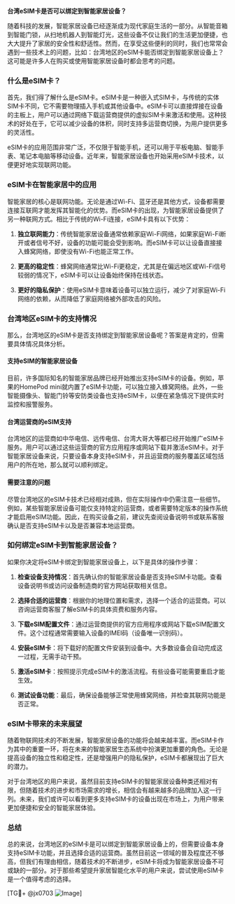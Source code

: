 **台湾eSIM卡是否可以绑定到智能家居设备？**

随着科技的发展，智能家居设备已经逐渐成为现代家庭生活的一部分。从智能音箱到智能门锁，从扫地机器人到智能灯光，这些设备不仅让我们的生活更加便捷，也大大提升了家居的安全性和舒适性。然而，在享受这些便利的同时，我们也常常会遇到一些技术上的问题，比如：台湾地区的eSIM卡能否绑定到智能家居设备上？这可能是许多人在购买或使用智能家居设备时都会思考的问题。

### 什么是eSIM卡？

首先，我们得了解什么是eSIM卡。eSIM卡是一种嵌入式SIM卡，与传统的实体SIM卡不同，它不需要物理插入手机或其他设备中。eSIM卡可以直接焊接在设备的主板上，用户可以通过网络下载运营商提供的虚拟SIM卡来激活和使用。这种技术的好处在于，它可以减少设备的体积，同时支持多运营商切换，为用户提供更多的灵活性。

eSIM卡的应用范围非常广泛，不仅限于智能手机，还可以用于平板电脑、智能手表、笔记本电脑等移动设备。近年来，智能家居设备也开始采用eSIM卡技术，以便更好地实现联网功能。

### eSIM卡在智能家居中的应用

智能家居的核心是联网功能。无论是通过Wi-Fi、蓝牙还是其他方式，设备都需要连接互联网才能发挥其智能化的优势。而eSIM卡的出现，为智能家居设备提供了另一种联网方式。相比于传统的Wi-Fi连接，eSIM卡具有以下优势：

1. **独立联网能力**：传统智能家居设备通常依赖家庭Wi-Fi网络，如果家庭Wi-Fi断开或者信号不好，设备的功能可能会受到影响。而eSIM卡可以让设备直接接入蜂窝网络，即使没有Wi-Fi也能正常工作。
   
2. **更高的稳定性**：蜂窝网络通常比Wi-Fi更稳定，尤其是在偏远地区或Wi-Fi信号较弱的情况下，eSIM卡可以让设备始终保持在线状态。
   
3. **更好的隐私保护**：使用eSIM卡意味着设备可以独立运行，减少了对家庭Wi-Fi网络的依赖，从而降低了家庭网络被外部攻击的风险。

### 台湾地区eSIM卡的支持情况

那么，台湾地区的eSIM卡是否支持绑定到智能家居设备呢？答案是肯定的，但需要具体情况具体分析。

#### 支持eSIM的智能家居设备

目前，许多国际知名的智能家居品牌已经开始推出支持eSIM卡的设备。例如，苹果的HomePod mini就内置了eSIM卡功能，可以独立接入蜂窝网络。此外，一些智能摄像头、智能门铃等安防类设备也支持eSIM卡，以便在紧急情况下提供实时监控和报警服务。

#### 台湾运营商的eSIM支持

台湾地区的运营商如中华电信、远传电信、台湾大哥大等都已经开始推广eSIM卡服务。用户可以通过这些运营商的官方应用程序或网站下载并激活eSIM卡。对于智能家居设备来说，只要设备本身支持eSIM卡，并且运营商的服务覆盖区域包括用户的所在地，那么就可以顺利绑定。

#### 需要注意的问题

尽管台湾地区的eSIM卡技术已经相对成熟，但在实际操作中仍需注意一些细节。例如，某些智能家居设备可能仅支持特定的运营商，或者需要特定版本的操作系统才能启用eSIM功能。因此，在购买设备之前，建议先查阅设备说明书或联系客服确认是否支持eSIM卡以及是否兼容本地运营商。

### 如何绑定eSIM卡到智能家居设备？

如果你决定将eSIM卡绑定到智能家居设备上，以下是具体的操作步骤：

1. **检查设备支持情况**：首先确认你的智能家居设备是否支持eSIM卡功能。查看设备说明书或访问设备制造商的官方网站获取相关信息。

2. **选择合适的运营商**：根据你的地理位置和需求，选择一个适合的运营商。可以咨询运营商客服了解eSIM卡的具体资费和服务内容。

3. **下载eSIM配置文件**：通过运营商提供的官方应用程序或网站下载eSIM配置文件。这个过程通常需要输入设备的IMEI码（设备唯一识别码）。

4. **安装eSIM卡**：将下载好的配置文件安装到设备中。大多数设备会自动完成这一过程，无需手动干预。

5. **激活eSIM卡**：按照提示完成eSIM卡的激活流程。有些设备可能需要重启才能生效。

6. **测试设备功能**：最后，确保设备能够正常使用蜂窝网络，并检查其联网功能是否正常。

### eSIM卡带来的未来展望

随着物联网技术的不断发展，智能家居设备的功能将会越来越丰富。而eSIM卡作为其中的重要一环，将在未来的智能家居生态系统中扮演更加重要的角色。无论是提高设备的独立性和稳定性，还是增强用户的隐私保护，eSIM卡都展现出了巨大的潜力。

对于台湾地区的用户来说，虽然目前支持eSIM卡的智能家居设备种类还相对有限，但随着技术的进步和市场需求的增长，相信会有越来越多的品牌加入这一行列。未来，我们或许可以看到更多支持eSIM卡的设备出现在市场上，为用户带来更加便捷和安全的智能家居体验。

### 总结

总的来说，台湾地区的eSIM卡是可以绑定到智能家居设备上的，但需要设备本身支持eSIM卡功能，并且选择合适的运营商。虽然目前这一领域的普及程度还不够高，但我们有理由相信，随着技术的不断进步，eSIM卡将成为智能家居设备不可或缺的一部分。对于那些希望提升家居智能化水平的用户来说，尝试使用eSIM卡是一个值得考虑的选择。

[TG💪+ @jx0703 ![Image](https://github.com/user-attachments/assets/dbca1d08-cadb-493c-b0ec-ad6f7a83f270)]
